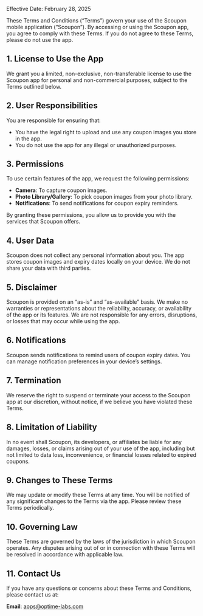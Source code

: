 

Effective Date: February 28, 2025

These Terms and Conditions (“Terms”) govern your use of the Scoupon mobile application (“Scoupon”). By accessing or using the Scoupon app, you agree to comply with these Terms. If you do not agree to these Terms, please do not use the app.

## 1. License to Use the App

We grant you a limited, non-exclusive, non-transferable license to use the Scoupon app for personal and non-commercial purposes, subject to the Terms outlined below.

## 2. User Responsibilities

You are responsible for ensuring that:
- You have the legal right to upload and use any coupon images you store in the app.
- You do not use the app for any illegal or unauthorized purposes.

## 3. Permissions

To use certain features of the app, we request the following permissions:
- **Camera**: To capture coupon images.
- **Photo Library/Gallery**: To pick coupon images from your photo library.
- **Notifications**: To send notifications for coupon expiry reminders.

By granting these permissions, you allow us to provide you with the services that Scoupon offers.

## 4. User Data

Scoupon does not collect any personal information about you. The app stores coupon images and expiry dates locally on your device. We do not share your data with third parties.

## 5. Disclaimer

Scoupon is provided on an “as-is” and “as-available” basis. We make no warranties or representations about the reliability, accuracy, or availability of the app or its features. We are not responsible for any errors, disruptions, or losses that may occur while using the app.

## 6. Notifications

Scoupon sends notifications to remind users of coupon expiry dates. You can manage notification preferences in your device’s settings.

## 7. Termination

We reserve the right to suspend or terminate your access to the Scoupon app at our discretion, without notice, if we believe you have violated these Terms.

## 8. Limitation of Liability

In no event shall Scoupon, its developers, or affiliates be liable for any damages, losses, or claims arising out of your use of the app, including but not limited to data loss, inconvenience, or financial losses related to expired coupons.

## 9. Changes to These Terms

We may update or modify these Terms at any time. You will be notified of any significant changes to the Terms via the app. Please review these Terms periodically.

## 10. Governing Law

These Terms are governed by the laws of the jurisdiction in which Scoupon operates. Any disputes arising out of or in connection with these Terms will be resolved in accordance with applicable law.

## 11. Contact Us

If you have any questions or concerns about these Terms and Conditions, please contact us at:

**Email**: apps@optime-labs.com
